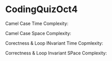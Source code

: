 # CodingQuizOct4

Camel Case Time Complexity:

Camel Case Space Complexity:

Corectness & Loop INvariant Time Copmlexity:

Correctness & Loop Invariant SPace Complexity:
